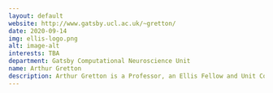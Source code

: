 ```yaml
---
layout: default
website: http://www.gatsby.ucl.ac.uk/~gretton/
date: 2020-09-14
img: ellis-logo.png
alt: image-alt
interests: TBA
department: Gatsby Computational Neuroscience Unit
name: Arthur Gretton
description: Arthur Gretton is a Professor, an Ellis Fellow and Unit Coordinator, and Director, Centre for Computational Statistics and ML (CSML) at UCL).His research interests are in design and training of generative models, both implicit (e.g. GANs) and explicit (high/infinite dimensional exponential family models), nonparametric hypothesis testing, and kernel methods. He was awarded the Best paper award (NeurIPS 2017), Best student paper runner up (NeurIPS 2009), 9 NeurIPS orals. He is an Associate editor, IEEE TPAMI (until 2013), action Editor JMLR, area chair/Senior area chair of NeurIPS (x3), ICML (x2), COLT, and the RSS Research Section Committee (from 2020). He is a program chair with C. Robert of AISTATS 2016, ICML 2018 tutorials chair with R. Salakhudinov, an ICML 2019 workshops chair with H. Lee, program chair of Dali 2019 with S. Mohammed, K. Muandet, and a co-organiser of the  Machine Learning Summer School 2019 with Marc Deisenroth. He currently supervises8 students (incl. 2 from Deepmind) and 2 postdocs. He has ongoing long-term collaborations with ISM Japan, Penn State, ENS Paris-Saclay, MSR New England, MPI for Intelligent Systems. He is a Scientific adviser for Babylon Health.
---
```


